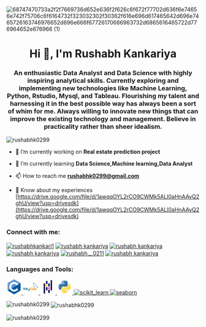 
![68747470733a2f2f7669736d652e636f2f626c6f672f77702d636f6e74656e742f75706c6f6164732f323032302f30362f616e696d617465642d696e7465726163746976652d696e666f67726170686963732d6865616465722d776964652e676966 (1)](https://user-images.githubusercontent.com/92707595/171608789-d0689432-fa98-44ab-9b97-f0861c78edfc.gif)
<h1 align="center">Hi 👋, I'm Rushabh Kankariya</h1>
<h3 align="center">An enthusiastic Data Analyst and Data Science with highly inspiring analytical skills. Currently exploring and implementing new technologies like Machine Learning, Python, Rstudio, Mysql, and Tableau. Flourishing my talent and harnessing it in the best possible way has always been a sort of whim for me. Always willing to innovate new things that can improve the existing technology and management. Believe in practicality rather than sheer idealism.</h3>

<p align="left"> <img src="https://komarev.com/ghpvc/?username=rushabhk0299&label=Profile%20views&color=0e75b6&style=flat" alt="rushabhk0299" /> </p>

- 🔭 I’m currently working on **Real estate prediction project**           
- 🌱 I’m currently learning **Data Science,Machine learning,Data Analyst**

- 📫 How to reach me **rushabhk0299@gmail.com**

- 📄 Know about my experiences [https://drive.google.com/file/d/1awqqOYL2rCO9CWMk5ALl0aHnAAyQ2ghU/view?usp=drivesdk](https://drive.google.com/file/d/1awqqOYL2rCO9CWMk5ALl0aHnAAyQ2ghU/view?usp=drivesdk)

<h3 align="left">Connect with me:</h3>
<p align="left">
<a href="https://twitter.com/rushabhkankari1" target="blank"><img align="center" src="https://raw.githubusercontent.com/rahuldkjain/github-profile-readme-generator/master/src/images/icons/Social/twitter.svg" alt="rushabhkankari1" height="30" width="40" /></a>
<a href="https://linkedin.com/in/rushabh kankariya" target="blank"><img align="center" src="https://raw.githubusercontent.com/rahuldkjain/github-profile-readme-generator/master/src/images/icons/Social/linked-in-alt.svg" alt="rushabh kankariya" height="30" width="40" /></a>
<a href="https://kaggle.com/rushabh kankariya" target="blank"><img align="center" src="https://raw.githubusercontent.com/rahuldkjain/github-profile-readme-generator/master/src/images/icons/Social/kaggle.svg" alt="rushabh kankariya" height="30" width="40" /></a>
<a href="https://fb.com/rushabh kankariya" target="blank"><img align="center" src="https://raw.githubusercontent.com/rahuldkjain/github-profile-readme-generator/master/src/images/icons/Social/facebook.svg" alt="rushabh kankariya" height="30" width="40" /></a>
<a href="https://instagram.com/rushabh._.0211" target="blank"><img align="center" src="https://raw.githubusercontent.com/rahuldkjain/github-profile-readme-generator/master/src/images/icons/Social/instagram.svg" alt="rushabh._.0211" height="30" width="40" /></a>
<a href="https://www.youtube.com/c/rushabh kankariya" target="blank"><img align="center" src="https://raw.githubusercontent.com/rahuldkjain/github-profile-readme-generator/master/src/images/icons/Social/youtube.svg" alt="rushabh kankariya" height="30" width="40" /></a>
</p>

<h3 align="left">Languages and Tools:</h3>
<p align="left"> <a href="https://www.cprogramming.com/" target="_blank" rel="noreferrer"> <img src="https://raw.githubusercontent.com/devicons/devicon/master/icons/c/c-original.svg" alt="c" width="40" height="40"/> </a> <a href="https://www.mysql.com/" target="_blank" rel="noreferrer"> <img src="https://raw.githubusercontent.com/devicons/devicon/master/icons/mysql/mysql-original-wordmark.svg" alt="mysql" width="40" height="40"/> </a> <a href="https://pandas.pydata.org/" target="_blank" rel="noreferrer"> <img src="https://raw.githubusercontent.com/devicons/devicon/2ae2a900d2f041da66e950e4d48052658d850630/icons/pandas/pandas-original.svg" alt="pandas" width="40" height="40"/> </a> <a href="https://www.python.org" target="_blank" rel="noreferrer"> <img src="https://raw.githubusercontent.com/devicons/devicon/master/icons/python/python-original.svg" alt="python" width="40" height="40"/> </a> <a href="https://scikit-learn.org/" target="_blank" rel="noreferrer"> <img src="https://upload.wikimedia.org/wikipedia/commons/0/05/Scikit_learn_logo_small.svg" alt="scikit_learn" width="40" height="40"/> </a> <a href="https://seaborn.pydata.org/" target="_blank" rel="noreferrer"> <img src="https://seaborn.pydata.org/_images/logo-mark-lightbg.svg" alt="seaborn" width="40" height="40"/> </a> </p>

<p><img align="left" src="https://github-readme-stats.vercel.app/api/top-langs?username=rushabhk0299&show_icons=true&locale=en&layout=compact" alt="rushabhk0299" /></p>

<p>&nbsp;<img align="center" src="https://github-readme-stats.vercel.app/api?username=rushabhk0299&show_icons=true&locale=en" alt="rushabhk0299" /></p>

<p><img align="center" src="https://github-readme-streak-stats.herokuapp.com/?user=rushabhk0299&" alt="rushabhk0299" /></p>

    

